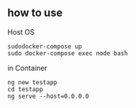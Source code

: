 ## how to use

Host OS
```
sudodocker-compose up
sudo docker-compose exec node bash
```

in Container
```
ng new testapp
cd testapp
ng serve --host=0.0.0.0
```


